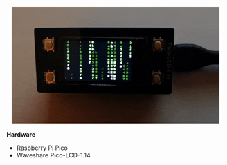<p align="center"><img src="demo.gif"></p>

**Hardware**

- Raspberry Pi Pico
- Waveshare Pico-LCD-1.14
